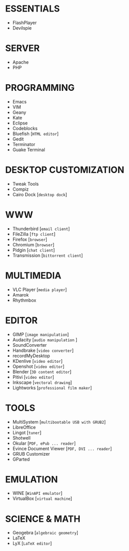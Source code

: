 ESSENTIALS
==========
* FlashPlayer
* Devilspie

SERVER
======
* Apache
* PHP

PROGRAMMING
===========
* Emacs
* VIM
* Geany
* Kate
* Eclipse
* Codeblocks
* Bluefish [`HTML editor`]
* Gedit
* Terminator
* Guake Terminal

DESKTOP CUSTOMIZATION
=====================
* Tweak Tools
* Compiz
* Cairo Dock [`desktop dock`]

WWW
===
* Thunderbird [`email client`]
* FileZilla [`ftp client`]
* Firefox [`browser`]
* Chromium [`browser`]
* Pidgin [`chat client`]
* Transmission [`bittorrent client`]

MULTIMEDIA
==========
* VLC Player [`media player`]
* Amarok
* Rhythmbox

EDITOR
======
* GIMP [`image manipulation`]
* Audacity [`audio manipulation` ]
* SoundConverter
* Handbrake [`video converter`]
* recordMyDesktop
* KDenlive [`video editor`]
* Openshot [`video editor`]
* Blender [`3D content editor`]
* Pitivi [`video editor`]
* Inkscape [`vectoral drawing`]
* Lightworks [`professional film maker`]

TOOLS
=====
* MultiSystem [`multibootable USB with GRUB2`]
* LibreOffice
* Lingot [`tuner`]
* Shotwell
* Okular [`PDF, ePub ... reader`]
* Evince Document Viewer [`PDF, DVI ... reader`]
* GRUB Customizer
* GParted

EMULATION
=========
* WINE [`WinAPI emulator`]
* VirtualBox [`virtual machine`]

SCIENCE & MATH
==============
* Geogebra [`algebraic geometry`]
* LaTeX
* LyX [`LaTeX editor`]
